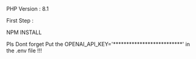 PHP Version : 8.1

First Step :

NPM INSTALL


Pls Dont forget Put the OPENAI_API_KEY='**************************' in the .env file !!!

